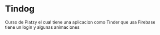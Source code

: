 # Tindog

Curso de Platzy el cual tiene una aplicacion como Tinder que usa Firebase tiene un login y algunas animaciones
